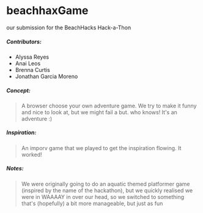 # beachhaxGame
our submission for the BeachHacks Hack-a-Thon

##### Contributors:
  - Alyssa Reyes
  - Anai Leos
  - Brenna Curtis
  - Jonathan Garcia Moreno

##### Concept:
> A browser choose your own adventure game. We try to make it funny and nice to look at, but we might fail a but. who knows! It's an adventure :)

##### Inspiration:
> An imporv game that we played to get the inspiration flowing. It worked!

##### Notes:
> We were originally going to do an aquatic themed platformer game (inspired by the name of the hackathon), but we quickly realised we were in WAAAAY in over our head, so we switched to something that's (hopefully) a bit more manageable, but just as fun
